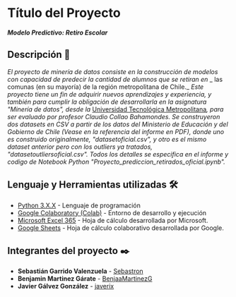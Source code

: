 # Título del Proyecto

**_Modelo Predictivo: Retiro Escolar_**

## Descripción 🚀

_El proyecto de minería de datos consiste en la construcción de modelos_
_con capacidad de predecir la cantidad de alumnos que se retiran en_
_ las comunas (en su mayoría) de la región metropolitana de Chile._
_Este proyecto tiene un fin de adquirir nuevos aprendizajes y_
_experiencia, y también para cumplir la obligación de desarrollarla_
_en la asignatura "Minería de datos", desde la_ [Universidad Tecnológica
Metropolitana](https://www.utem.cl/)_, para ser evaluado por profesor_
_Claudio Collao Bahamondes. Se construyeron dos datasets en CSV a partir de_
_los datos del Ministerio de Educación y del Gobierno de Chile (Vease en la_
_referencia del informe en PDF), donde uno es construido originalmente,_
_"datasetoficial.csv", y otro es el mismo dataset anterior pero con los_
_outliers ya tratados, "datasetoutliersoficial.csv"._
_Todos los detalles se especifica en el informe y codigo de Notebook_
_Python "Proyecto_prediccion_retirados_oficial.ipynb"._

## Lenguaje y Herramientas utilizadas 🛠️

* [Python 3.X.X](https://www.python.org/) - Lenguaje de programación
* [Google Colaboratory (Colab)](https://colab.research.google.com/) - Entorno de desarrollo y ejecución
* [Microsoft Excel 365](https://www.office.com/) - Hoja de cálculo desarrollada por Microsoft.
* [Google Sheets](https://www.google.com/intl/es-419_cl/sheets/about/) - Hoja de cálculo colaborativo desarrollada por Google.


## Integrantes del proyecto ✒️

* **Sebastián Garrido Valenzuela** - [Sebastron](https://github.com/Sebastron)
* **Benjamin Martinez Gárate** - [BenjaaMartinezG](https://github.com/BenjaaMartinezG)
* **Javier Gálvez González** - [javerix](https://github.com/javerix)
